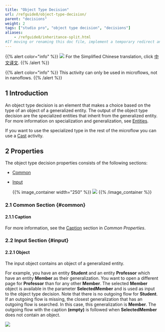 ```yaml
---
title: "Object Type Decision"
url: /refguide8/object-type-decision/
parent: "decisions"
weight: 2
tags: ["studio pro", "object type decision", "decisions"]
aliases:
    - /refguide8/inheritance-split.html
#If moving or renaming this doc file, implement a temporary redirect and let the respective team know they should update the URL in the product. See Mapping to Products for more details.
---
```


{{% alert color="info" %}}
<img src="attachments/chinese-translation/china.png" style="display: inline-block; margin: 0" /> For the Simplified Chinese translation, click [中文译文](https://cdn.mendix.tencent-cloud.com/documentation/refguide8/object-type-decision.pdf).
{{% /alert %}}

{{% alert color="info" %}}
This activity can only be used in microflows, not in nanoflows.
{{% /alert %}}

## 1 Introduction

An object type decision is an element that makes a choice based on the type of an object of a generalized entity. The output of the object type decision are the specialized entities that inherit from the generalized entity. For more information on specialization and generalization, see [Entities](/refguide8/entities/).

If you want to use the specialized type in the rest of the microflow you can use a [Cast](/refguide8/cast-object/) activity.

## 2 Properties

The object type decision properties consists of the following sections:

* [Common](#common)

* [Input](#input)

    {{% image_container width="250" %}}
![](/attachments/refguide8/modeling/application-logic/decisions/object-type-decision/object-type-decision-properties.png)
{{% /image_container %}}

### 2.1 Common Section {#common} 

#### 2.1.1 Caption

For more information, see the [Caption](/refguide8/microflow-element-common-properties/#caption) section in *Common Properties*.

### 2.2 Input Section {#input}

#### 2.2.1 Object

The input object contains an object of a generalized entity.

For example, you have an entity **Student** and an entity **Professor** which have an entity **Member** as their generalization. You want to open a different page for **Professor** than for any other **Member**. The selected **Member** object is available in the parameter **SelectedMember** and is used as input to the object type decision. Note that there is no outgoing flow for **Student**. If an outgoing flow is missing, the closest generalization that has an outgoing flow is searched. In this case, this generalization is **Member**. The outgoing flow with the caption **(empty)** is followed when **SelectedMember** does not contain an object.

![](/attachments/refguide8/modeling/application-logic/decisions/object-type-decision.png)



